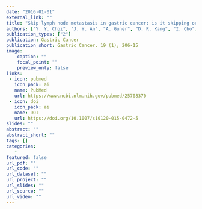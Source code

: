```yaml
---
date: "2016-01-01"
external_link: ""
title: "Skip lymph node metastasis in gastric cancer: is it skipping or skipped?"
authors: ["Y. Y. Choi", "J. Y. An", "A. Guner", "D. R. Kang", "I. Cho", "I. G. Kwon", "H. B. Shin", "W. J. Hyung", "S. H. Noh"]
publication_types: ["2"]
publication: Gastric Cancer
publication_short: Gastric Cancer. 19 (1); 206-15
image:
    caption: ""
    focal_point: ""
    preview_only: false
links:
 - icon: pubmed
   icon_pack: ai
   name: PubMed
   url: https://www.ncbi.nlm.nih.gov/pubmed/25708370
 - icon: doi
   icon_pack: ai
   name: DOI
   url: https://doi.org/10.1007/s10120-015-0472-5
slides: ""
abstract: ""
abstract_short: ""
tags: []
categories: 
   - 
featured: false
url_pdf: ""
url_code: ""
url_dataset: ""
url_project: ""
url_slides: ""
url_source: ""
url_video: ""
---
```

